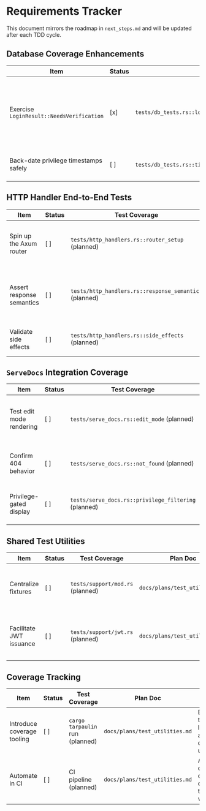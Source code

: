 # Requirements Tracker

This document mirrors the roadmap in `next_steps.md` and will be updated after each TDD cycle.

## Database Coverage Enhancements

| Item | Status | Test Coverage | Plan Doc | Notes |
| --- | --- | --- | --- | --- |
| Exercise `LoginResult::NeedsVerification` | [x] | `tests/db_tests.rs::login_with_stale_privileges_triggers_verification` | `docs/plans/database_coverage.md` | Stale timestamps trigger `verify_privilege()` via `VerificationProbe`; probe captures privileges/user/patreon metadata while login returns original privileges. |
| Back-date privilege timestamps safely | [ ] | `tests/db_tests.rs::timestamp_helper` (planned) | `docs/plans/database_coverage.md` | Introduce helper for manipulating timestamps without race conditions. |

## HTTP Handler End-to-End Tests

| Item | Status | Test Coverage | Plan Doc | Notes |
| --- | --- | --- | --- | --- |
| Spin up the Axum router | [ ] | `tests/http_handlers.rs::router_setup` (planned) | `docs/plans/http_handlers.md` | Build integration harness reusing `wiki::` exports. |
| Assert response semantics | [ ] | `tests/http_handlers.rs::response_semantics` (planned) | `docs/plans/http_handlers.md` | Validate status codes and payload consistency for login/register flows. |
| Validate side effects | [ ] | `tests/http_handlers.rs::side_effects` (planned) | `docs/plans/http_handlers.md` | Confirm DB state reflects registration outcomes. |

## `ServeDocs` Integration Coverage

| Item | Status | Test Coverage | Plan Doc | Notes |
| --- | --- | --- | --- | --- |
| Test edit mode rendering | [ ] | `tests/serve_docs.rs::edit_mode` (planned) | `docs/plans/serve_docs.md` | Ensure form is populated with markdown contents. |
| Confirm 404 behavior | [ ] | `tests/serve_docs.rs::not_found` (planned) | `docs/plans/serve_docs.md` | Missing docs should yield `404 Not Found`. |
| Privilege-gated display | [ ] | `tests/serve_docs.rs::privilege_filtering` (planned) | `docs/plans/serve_docs.md` | JWT privileges govern rendered sections. |

## Shared Test Utilities

| Item | Status | Test Coverage | Plan Doc | Notes |
| --- | --- | --- | --- | --- |
| Centralize fixtures | [ ] | `tests/support/mod.rs` (planned) | `docs/plans/test_utilities.md` | Provide reusable temp DB, JWT, and filesystem helpers. |
| Facilitate JWT issuance | [ ] | `tests/support/jwt.rs` (planned) | `docs/plans/test_utilities.md` | Helper to sign tokens per privilege level. |

## Coverage Tracking

| Item | Status | Test Coverage | Plan Doc | Notes |
| --- | --- | --- | --- | --- |
| Introduce coverage tooling | [ ] | `cargo tarpaulin` run (planned) | `docs/plans/test_utilities.md` | Evaluate tooling locally and document usage. |
| Automate in CI | [ ] | CI pipeline (planned) | `docs/plans/test_utilities.md` | Add coverage checks once tooling is validated. |
